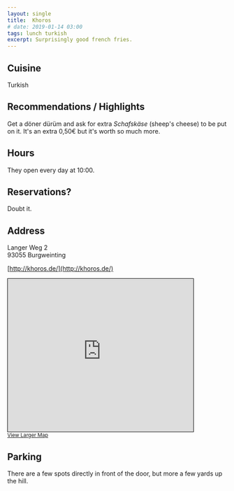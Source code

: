 ```yaml
---
layout: single
title:  Khoros
# date: 2019-01-14 03:00
tags: lunch turkish
excerpt: Surprisingly good french fries.
---
```


## Cuisine ##
Turkish

## Recommendations / Highlights ##
Get a döner dürüm and ask for extra *Schafskäse* (sheep's cheese) to be put on it.  It's an extra 0,50€ but it's worth so much more.

## Hours ##
They open every day at 10:00.

## Reservations? ##
Doubt it.

## Address ##
Langer Weg 2<br/>
93055 Burgweinting

[http://khoros.de/](http://khoros.de/)

<iframe width="425" height="350" frameborder="0" scrolling="no" marginheight="0" marginwidth="0" src="https://www.openstreetmap.org/export/embed.html?bbox=12.140251994132997%2C48.9870116132205%2C12.142349481582643%2C48.98827186202201&amp;layer=mapnik&amp;marker=48.987640900025106%2C12.141299900000035" style="border: 1px solid black"></iframe><br/><small><a href="https://www.openstreetmap.org/?mlat=48.98764&amp;mlon=12.14130#map=19/48.98764/12.14130">View Larger Map</a></small>

## Parking ##
There are a few spots directly in front of the door, but more a few yards up the hill.
